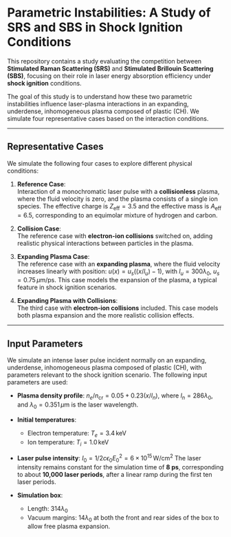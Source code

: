 # Parametric Instabilities: A Study of SRS and SBS in Shock Ignition Conditions

This repository contains a study evaluating the competition between **Stimulated Raman Scattering (SRS)** and **Stimulated Brillouin Scattering (SBS)**, focusing on their role in laser energy absorption efficiency under **shock ignition** conditions.

The goal of this study is to understand how these two parametric instabilities influence laser-plasma interactions in an expanding, underdense, inhomogeneous plasma composed of plastic (CH). We simulate four representative cases based on the interaction conditions.

---

## Representative Cases

We simulate the following four cases to explore different physical conditions:

1. **Reference Case**:  
   Interaction of a monochromatic laser pulse with a **collisionless** plasma, where the fluid velocity is zero, and the plasma consists of a single ion species. The effective charge is $Z_{\text{eff}} = 3.5$ and the effective mass is $A_{\text{eff}} = 6.5$, corresponding to an equimolar mixture of hydrogen and carbon.

2. **Collision Case**:  
   The reference case with **electron-ion collisions** switched on, adding realistic physical interactions between particles in the plasma.

3. **Expanding Plasma Case**:  
   The reference case with an **expanding plasma**, where the fluid velocity increases linearly with position: $u(x) = u_s \left((x/l_u) - 1 \right)$, with $l_u = 300 \lambda_0$, $u_s = 0.75 \,\mu\text{m}/\text{ps}$.
   This case models the expansion of the plasma, a typical feature in shock ignition scenarios.

4. **Expanding Plasma with Collisions**:  
   The third case with **electron-ion collisions** included. This case models both plasma expansion and the more realistic collision effects.

---

## Input Parameters

We simulate an intense laser pulse incident normally on an expanding, underdense, inhomogeneous plasma composed of plastic (CH), with parameters relevant to the shock ignition scenario. The following input parameters are used:

- **Plasma density profile**:
  $n_e/n_{\text{cr}} = 0.05 + 0.23 (x/l_n)$,
  where $l_n = 286 \lambda_0$, and $\lambda_0 = 0.351 \,\mu\text{m}$ is the laser wavelength.

- **Initial temperatures**:
  - Electron temperature: $T_e = 3.4 \, \text{keV}$
  - Ion temperature: $T_i = 1.0 \, \text{keV}$

- **Laser pulse intensity**:
  $I_0 = 1/2 c \epsilon_0 E_0^2 = 6 \times 10^{15} \, \text{W/cm}^2$
  The laser intensity remains constant for the simulation time of **8 ps**, corresponding to about **10,000 laser periods**, after a linear ramp during the first ten laser periods.

- **Simulation box**:
  - Length: $314 \lambda_0$
  - Vacuum margins: $14 \lambda_0$ at both the front and rear sides of the box to allow free plasma expansion.
